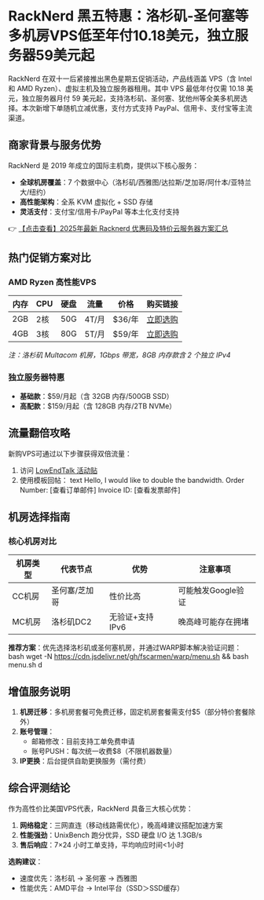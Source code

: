 # RackNerd 黑五特惠：洛杉矶-圣何塞等多机房VPS低至年付10.18美元，独立服务器59美元起

RackNerd 在双十一后紧接推出黑色星期五促销活动，产品线涵盖 VPS（含 Intel 和 AMD Ryzen）、虚拟主机及独立服务器租用。其中 VPS 最低年付仅需 10.18 美元，独立服务器月付 59 美元起，支持洛杉矶、圣何塞、犹他州等全美多机房选择。本次新增下单随机立减优惠，支付方式支持 PayPal、信用卡、支付宝等主流渠道。

## 商家背景与服务优势
RackNerd 是 2019 年成立的国际主机商，提供以下核心服务：
- **全球机房覆盖**：7 个数据中心（洛杉矶/西雅图/达拉斯/芝加哥/阿什本/亚特兰大/纽约）
- **高性能架构**：全系 KVM 虚拟化 + SSD 存储
- **灵活支付**：支付宝/信用卡/PayPal 等本土化支付支持

👉 [【点击查看】2025年最新 Racknerd 优惠码及特价云服务器方案汇总](https://bit.ly/Rack_Nerd)

## 热门促销方案对比

### AMD Ryzen 高性能VPS
| 内存 | CPU  | 硬盘 | 流量   | 价格    | 购买链接               |
|------|------|------|--------|---------|------------------------|
| 2GB  | 2核  | 50G  | 4T/月  | $36/年  | [立即选购](https://bit.ly/Rack_Nerd) |
| 4GB  | 3核  | 80G  | 5T/月  | $59/年  | [立即选购](https://bit.ly/Rack_Nerd) |

*注：洛杉矶 Multacom 机房，1Gbps 带宽，8GB 内存款含 2 个独立 IPv4*

### 独立服务器特惠
- **基础款**：$59/月起（含 32GB 内存/500GB SSD）
- **高配款**：$159/月起（含 128GB 内存/2TB NVMe）

## 流量翻倍攻略
新购VPS可通过以下步骤获得双倍流量：
1. 访问 [LowEndTalk 活动贴](https://lowendtalk.com/discussion/178275/)
2. 使用模板回帖：
   text
   Hello, I would like to double the bandwidth.
   Order Number: [查看订单邮件]
   Invoice ID: [查看发票邮件]
   

## 机房选择指南
### 核心机房对比
| 机房类型 | 代表节点       | 优势                      | 注意事项                  |
|----------|----------------|---------------------------|---------------------------|
| CC机房   | 圣何塞/芝加哥  | 性价比高                  | 可能触发Google验证        |
| MC机房   | 洛杉矶DC2      | 无验证+支持IPv6           | 晚高峰可能存在拥堵        |

**推荐方案**：优先选择洛杉矶或圣何塞机房，并通过WARP脚本解决验证问题：
bash
wget -N https://cdn.jsdelivr.net/gh/fscarmen/warp/menu.sh && bash menu.sh d

## 增值服务说明
1. **机房迁移**：多机房套餐可免费迁移，固定机房套餐需支付$5（部分特价套餐除外）
2. **账号管理**：
   - 邮箱修改：目前支持工单免费申请
   - 账号PUSH：每次统一收费$8（不限机器数量）
3. **IP更换**：后台提供自助更换服务（需付费）

## 综合评测结论
作为高性价比美国VPS代表，RackNerd 具备三大核心优势：
1. **网络稳定**：三网直连（移动线路需优化），晚高峰建议搭配加速方案
2. **性能强劲**：UnixBench 跑分优异，SSD 硬盘 I/O 达 1.3GB/s
3. **售后响应**：7×24 小时工单支持，平均响应时间<1小时

**选购建议**：
- 速度优先：洛杉矶 → 圣何塞 → 西雅图
- 性能优先：AMD平台 → Intel平台（SSD＞SSD缓存）